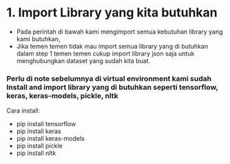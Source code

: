 # 1. Import Library yang kita butuhkan

- Pada perintah di bawah kami mengimport semua kebutuhan library yang kami butuhkan,
- Jika temen temen tidak mau import semua library yang di butuhkan dalam step 1 temen temen cukup import library json saja untuk menghubungkan dataset yang sudah kita buat.

### Perlu di note sebelumnya di virtual environment kami sudah Install and import library yang di butuhkan seperti **tensorflow, keras, keras-models, pickle, nltk**

Cara install:

- pip install tensorflow
- pip install keras
- pip install keras-models
- pip install pickle
- pip install nltk
